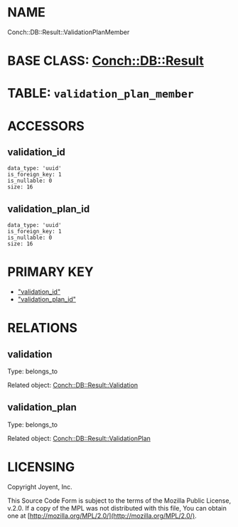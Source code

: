 # NAME

Conch::DB::Result::ValidationPlanMember

# BASE CLASS: [Conch::DB::Result](/modules/Conch::DB::Result)

# TABLE: `validation_plan_member`

# ACCESSORS

## validation\_id

```
data_type: 'uuid'
is_foreign_key: 1
is_nullable: 0
size: 16
```

## validation\_plan\_id

```
data_type: 'uuid'
is_foreign_key: 1
is_nullable: 0
size: 16
```

# PRIMARY KEY

- ["validation\_id"](#validation_id)
- ["validation\_plan\_id"](#validation_plan_id)

# RELATIONS

## validation

Type: belongs\_to

Related object: [Conch::DB::Result::Validation](/modules/Conch::DB::Result::Validation)

## validation\_plan

Type: belongs\_to

Related object: [Conch::DB::Result::ValidationPlan](/modules/Conch::DB::Result::ValidationPlan)

# LICENSING

Copyright Joyent, Inc.

This Source Code Form is subject to the terms of the Mozilla Public License,
v.2.0. If a copy of the MPL was not distributed with this file, You can obtain
one at [http://mozilla.org/MPL/2.0/](http://mozilla.org/MPL/2.0/).
